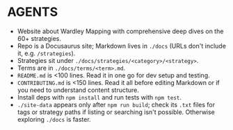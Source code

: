 # AGENTS

- Website about Wardley Mapping with comprehensive deep dives on the 60+ strategies.
- Repo is a Docusaurus site; Markdown lives in `./docs` (URLs don't include it, e.g. `/strategies`).
- Strategies sit under `./docs/strategies/<category>/<strategy>`.
- Terms are in `./docs/terms/<term>.md`.
- `README.md` is <100 lines. Read it in one go for dev setup and testing.
- `CONTRIBUTING.md` is <150 lines. Read it all before editing Markdown or if you need to understand content structure.
- Install deps with `npm install` and run tests with `npm test`.
- `./site-data` appears only after `npm run build`; check its `.txt` files for tags or strategy paths if listing or searching isn't possible. Otherwise exploring `./docs` is faster.
